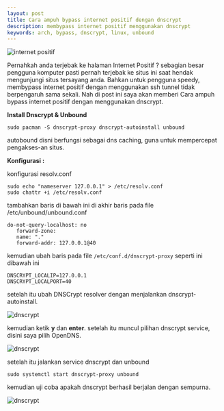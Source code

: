 ```yaml
---
layout: post
title: Cara ampuh bypass internet positif dengan dnscrypt
description: membypass internet positif menggunakan dnscrypt
keywords: arch, bypass, dnscrypt, linux, unbound
---
```


![internet positif][1]

Pernahkah anda terjebak ke halaman Internet Positif ? sebagian besar pengguna komputer pasti pernah terjebak ke situs ini saat hendak mengunjungi situs tersayang anda. Bahkan untuk pengguna speedy, membypass internet positif dengan menggunakan ssh tunnel tidak berpengaruh sama sekali. Nah di post ini saya akan memberi Cara ampuh bypass internet positif dengan menggunakan dnscrypt.

**Install Dnscrypt & Unbound**

    sudo pacman -S dnscrypt-proxy dnscrypt-autoinstall unbound

autobound disni berfungsi sebagai dns caching, guna untuk mempercepat pengakses-an situs.

**Konfigurasi :**

konfigurasi resolv.conf

    sudo echo "nameserver 127.0.0.1" > /etc/resolv.conf
    sudo chattr +i /etc/resolv.conf

tambahkan baris di bawah ini di akhir baris pada file /etc/unbound/unbound.conf

    do-not-query-localhost: no
       forward-zone:
       name: "."
       forward-addr: 127.0.0.1@40

kemudian ubah baris pada file `/etc/conf.d/dnscrypt-proxy` seperti ini dibawah ini

    DNSCRYPT_LOCALIP=127.0.0.1
    DNSCRYPT_LOCALPORT=40

setelah itu ubah DNSCrypt resolver dengan menjalankan dnscrypt-autoinstall.

![dnscrypt][2]

kemudian ketik **y** dan **enter**. setelah itu muncul pilihan dnscrypt service, disini saya pilih OpenDNS.

![dnscrypt][3]

setelah itu jalankan service dnscrypt dan unbound

    sudo systemctl start dnscrypt-proxy unbound

kemudian uji coba apakah dnscrypt berhasil berjalan dengan sempurna.

![dnscrypt][4]

[1]: http://www.kawainaaa.com/wp-content/uploads/2015/06/Screenshot_2015-06-27_19-20-21.png
[2]: http://kawainaaa.com/wp-content/uploads/2015/06/Screenshot_2015-06-27_19-07-19-300x71.png
[3]: http://kawainaaa.com/wp-content/uploads/2015/06/Screenshot_2015-06-27_19-08-38-300x152.png
[4]: http://kawainaaa.com/wp-content/uploads/2015/06/Screenshot_2015-06-27_19-13-37-300x102.png
